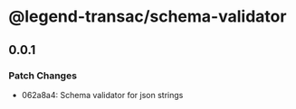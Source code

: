 # @legend-transac/schema-validator

## 0.0.1

### Patch Changes

-   062a8a4: Schema validator for json strings
